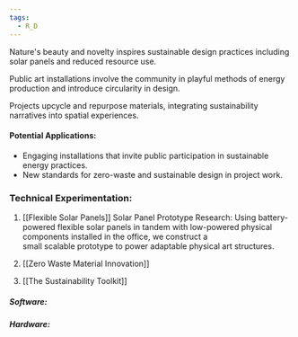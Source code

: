 ```yaml
---
tags:
  - R_D
---
```

Nature's beauty and novelty inspires sustainable design practices including solar panels and reduced resource use.​

Public art installations involve the community in playful methods of energy production and introduce circularity in design.​

Projects upcycle and repurpose materials, integrating sustainability narratives into spatial experiences.​

#### Potential Applications:​
- Engaging installations that invite public participation in sustainable energy practices.​
- New standards for zero-waste and sustainable design in project work.​

### Technical Experimentation:
1. [[Flexible Solar Panels​]]
Solar Panel Prototype Research​:
Using battery-powered flexible solar panels in tandem with low-powered physical components installed in the office, we construct a small scalable prototype to power adaptable physical art structures. ​

2. [[Zero Waste Material Innovation​]]

3. [[The Sustainability Toolkit​]]
​
##### Software:
##### Hardware:
